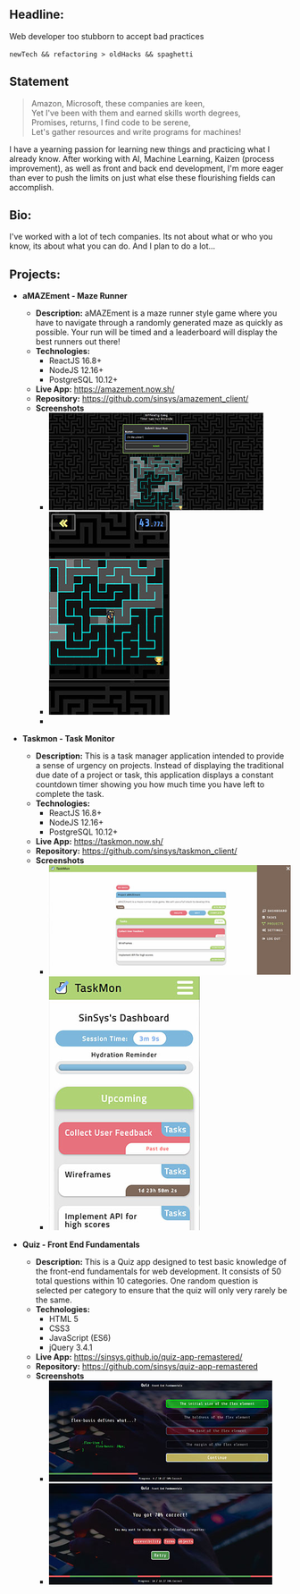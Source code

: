 ## Headline:
Web developer too stubborn to accept bad practices

`newTech && refactoring > oldHacks && spaghetti`

## Statement
> Amazon, Microsoft, these companies are keen,  
> Yet I&#39;ve been with them and earned skills worth degrees,  
> Promises, returns, I find code to be serene,  
> Let&#39;s gather resources and write programs for machines!  

I have a yearning passion for learning new things and practicing what I already know. After working with AI, Machine Learning, Kaizen (process improvement), as well as front and back end development, I&#39;m more eager than ever to push the limits on just what else these flourishing fields can accomplish.

## Bio:
I&#39;ve worked with a lot of tech companies. Its not about what or who you know, its about what you can do. And I plan to do a lot...

## Projects:
- **aMAZEment - Maze Runner**
    - **Description:**  aMAZEment is a maze runner style game where you have to navigate through a randomly generated maze as quickly as possible. Your run will be timed and a leaderboard will display the best runners out there!
    - **Technologies:** 
        - ReactJS 16.8+
        - NodeJS 12.16+
        - PostgreSQL 10.12+
    - **Live App:** https://amazement.now.sh/
    - **Repository:** https://github.com/sinsys/amazement_client/
    - **Screenshots** 
        - [![aMAZEment - Maze Runner (results)](https://github.com/sinsys/portfolio/blob/master/img/projects/amazement/thumbs/desktop-results-thumb.jpg?raw=true)](https://github.com/sinsys/portfolio/blob/master/img/projects/amazement/desktop-results-full.jpg?raw=true)
        - [![aMAZEment - Maze Runner (mid-maze)](https://github.com/sinsys/portfolio/blob/master/img/projects/amazement/thumbs/mobile-mid-maze-thumb.jpg?raw=true)](https://github.com/sinsys/portfolio/blob/master/img/projects/quiz-app/quiz-app-quiz-end-full.jpg?raw=true)  
        - 
- **Taskmon - Task Monitor**
    - **Description:**  This is a task manager application intended to provide a sense of urgency on projects. Instead of displaying the traditional due date of a project or task, this application displays a constant countdown timer showing you how much time you have left to complete the task.
    - **Technologies:** 
        - ReactJS 16.8+
        - NodeJS 12.16+
        - PostgreSQL 10.12+
    - **Live App:** https://taskmon.now.sh/
    - **Repository:** https://github.com/sinsys/taskmon_client/
    - **Screenshots** 
        - [![Taskmon - Task Monitor (project details)](https://github.com/sinsys/portfolio/blob/master/img/projects/taskmon/thumbs/desktop-project-details-thumb.jpg?raw=true)](https://github.com/sinsys/portfolio/blob/master/img/projects/taskmon/desktop-project-details-full.jpg?raw=true)
        - [![Taskmon - Task Monitor (dashboard)](https://github.com/sinsys/portfolio/blob/master/img/projects/taskmon/thumbs/mobile-dashboard-thumb.jpg?raw=true)](https://github.com/sinsys/portfolio/blob/master/img/projects/taskmon/mobile-dashboard-full.jpg?raw=true)

- **Quiz - Front End Fundamentals**
    - **Description:**  This is a Quiz app designed to test basic knowledge of the front-end fundamentals for web development. It consists of 50 total questions within 10 categories. One random question is selected per category to ensure that the quiz will only very rarely be the same.
    - **Technologies:** 
        - HTML 5
        - CSS3
        - JavaScript (ES6)
        - jQuery 3.4.1
    - **Live App:** https://sinsys.github.io/quiz-app-remastered/
    - **Repository:** https://github.com/sinsys/quiz-app-remastered
    - **Screenshots** 
        - [![Quiz - Front End Fundamentals (mid quiz)](https://github.com/sinsys/portfolio/blob/master/img/projects/quiz-app/thumbs/quiz-app-mid-quiz-thumb.jpg?raw=true)](https://github.com/sinsys/portfolio/blob/master/img/projects/quiz-app/quiz-app-mid-quiz-full.jpg?raw=true)
        - [![Quiz - Front End Fundamentals (finished)](https://github.com/sinsys/portfolio/blob/master/img/projects/quiz-app/thumbs/quiz-app-quiz-end-thumb.jpg?raw=true)](https://github.com/sinsys/portfolio/master/img/projects/quiz-app/quiz-app-quiz-end-full.jpg?raw=true)